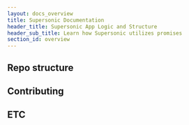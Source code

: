 ```yaml
---
layout: docs_overview
title: Supersonic Documentation
header_title: Supersonic App Logic and Structure
header_sub_title: Learn how Supersonic utilizes promises
section_id: overview
---
```


## Repo structure

## Contributing

## ETC
